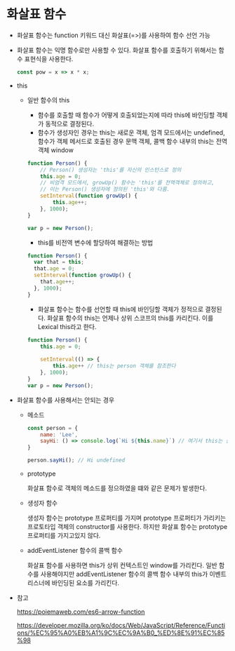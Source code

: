 # 화살표 함수

+ 화살표 함수는 function 키워드 대신 화살표(=>)를 사용하여 함수 선언 가능

+ 화살표 함수는 익명 함수로만 사용할 수 있다. 화살표 함수를 호출하기 위해서는 함수 표현식을 사용한다. 

  ```javascript
  const pow = x => x * x;
  ```

+ this

  + 일반 함수의 this

    + 함수를 호출할 때 함수가 어떻게 호출되었는지에 따라 this에 바인딩할 객체가 동적으로 결정된다.
    + 함수가 생성자인 경우는 this는 새로운 객체, 엄격 모드에서는 undefined, 함수가 객체 메서드로 호출된 경우 문맥 객체, 콜백 함수 내부의 this는 전역객체 window 

    ```javascript
    function Person() {
        // Person() 생성자는 'this'를 자신의 인스턴스로 정의
        this.age = 0;
        // 비엄격 모드에서, growUp() 함수는 'this'를 전역객체로 정의하고, 
        // 이는 Person() 생성자에 정의된 'this'와 다름.
        setInterval(function growUp() {
            this.age++;
        }, 1000);
    }
    
    var p = new Person();
    ```

    + this를 비전역 변수에 할당하여 해결하는 방법

    ```javascript
    function Person() {
      var that = this;
      that.age = 0;
      setInterval(function growUp() {
        that.age++;
      }, 1000);
    }
    ```

    + 화살표 함수는 함수를 선언할 때 this에 바인딩할 객체가 정적으로 결정된다. 화살표 함수의 this는 언제나 상위 스코프의 this를 카리킨다. 이를 Lexical this라고 한다.

    ```javascript
    function Person() {
        this.age = 0;
        
        setInterval(() => {
            this.age++ // this는 person 객체를 참조한다
        }, 1000);
    }
    var p = new Person();
    ```

+ 화살표 함수를 사용해서는 안되는 경우

  + 메소드 

    ```javascript
    const person = {
        name: 'Lee',
        sayHi: () => console.log(`Hi ${this.name}`) // 여기서 this는 상위 컨텍스트인 전역 객체 window를 가리킨다.
    }
    
    person.sayHi(); // Hi undefined 
    ```

  + prototype

    화살표 함수로 객체의 메소드를 정으하였을 떄와 같은 문제가 발생한다. 

  + 생성자 함수

    생성자 함수는 prototype 프로퍼티를 가지며 prototype 프로퍼티가 가리키는 프로토타입 객체의 constructor를 사용한다. 하지만 화살표 함수는 prototype 프로퍼티를 가지고있지 않다.

  + addEventListener 함수의 콜백 함수

    화살표 함수를 사용하면 this가 상위 컨텍스트인 window를 가리킨다. 일반 함수를 사용해야지만 addEventListener 함수의 콜백 함수 내부의 this가 이벤트 리스너에 바인딩된 요소를 가리킨다. 

+ 참고

  https://poiemaweb.com/es6-arrow-function

  https://developer.mozilla.org/ko/docs/Web/JavaScript/Reference/Functions/%EC%95%A0%EB%A1%9C%EC%9A%B0_%ED%8E%91%EC%85%98